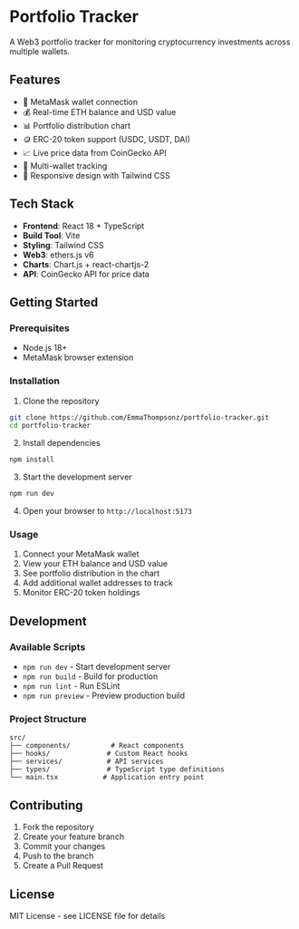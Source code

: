 # Portfolio Tracker

A Web3 portfolio tracker for monitoring cryptocurrency investments across multiple wallets.

## Features

- 🔗 MetaMask wallet connection
- 💰 Real-time ETH balance and USD value
- 📊 Portfolio distribution chart
- 🪙 ERC-20 token support (USDC, USDT, DAI)
- 📈 Live price data from CoinGecko API
- 👀 Multi-wallet tracking
- 📱 Responsive design with Tailwind CSS

## Tech Stack

- **Frontend**: React 18 + TypeScript
- **Build Tool**: Vite
- **Styling**: Tailwind CSS
- **Web3**: ethers.js v6
- **Charts**: Chart.js + react-chartjs-2
- **API**: CoinGecko API for price data

## Getting Started

### Prerequisites

- Node.js 18+
- MetaMask browser extension

### Installation

1. Clone the repository
```bash
git clone https://github.com/EmmaThompsonz/portfolio-tracker.git
cd portfolio-tracker
```

2. Install dependencies
```bash
npm install
```

3. Start the development server
```bash
npm run dev
```

4. Open your browser to `http://localhost:5173`

### Usage

1. Connect your MetaMask wallet
2. View your ETH balance and USD value
3. See portfolio distribution in the chart
4. Add additional wallet addresses to track
5. Monitor ERC-20 token holdings

## Development

### Available Scripts

- `npm run dev` - Start development server
- `npm run build` - Build for production
- `npm run lint` - Run ESLint
- `npm run preview` - Preview production build

### Project Structure

```
src/
├── components/          # React components
├── hooks/              # Custom React hooks
├── services/           # API services
├── types/              # TypeScript type definitions
└── main.tsx           # Application entry point
```

## Contributing

1. Fork the repository
2. Create your feature branch
3. Commit your changes
4. Push to the branch
5. Create a Pull Request

## License

MIT License - see LICENSE file for details